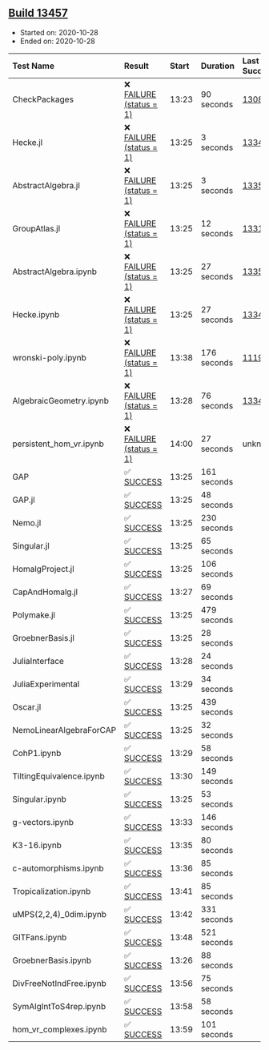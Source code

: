 ## [Build 13457](https://oscarci.mathematik.uni-kl.de/job/oscar/13457/)

* Started on: 2020-10-28
* Ended on: 2020-10-28

| Test Name    | Result | Start | Duration | Last Success | First Failure |
|:-------------|:-------|:------|:---------|:-------------|:--------------|
| CheckPackages | ❌ [FAILURE (status = 1)](https://oscarci.mathematik.uni-kl.de/job/oscar/13457/artifact/logs/build-13457/CheckPackages.log) | 13:23 | 90 seconds | [13085](https://oscarci.mathematik.uni-kl.de/job/oscar/13085/) | [13086](https://oscarci.mathematik.uni-kl.de/job/oscar/13086/) |
| Hecke.jl | ❌ [FAILURE (status = 1)](https://oscarci.mathematik.uni-kl.de/job/oscar/13457/artifact/logs/build-13457/Hecke.jl.log) | 13:25 | 3 seconds | [13341](https://oscarci.mathematik.uni-kl.de/job/oscar/13341/) | [13342](https://oscarci.mathematik.uni-kl.de/job/oscar/13342/) |
| AbstractAlgebra.jl | ❌ [FAILURE (status = 1)](https://oscarci.mathematik.uni-kl.de/job/oscar/13457/artifact/logs/build-13457/AbstractAlgebra.jl.log) | 13:25 | 3 seconds | [13355](https://oscarci.mathematik.uni-kl.de/job/oscar/13355/) | [13356](https://oscarci.mathematik.uni-kl.de/job/oscar/13356/) |
| GroupAtlas.jl | ❌ [FAILURE (status = 1)](https://oscarci.mathematik.uni-kl.de/job/oscar/13457/artifact/logs/build-13457/GroupAtlas.jl.log) | 13:25 | 12 seconds | [13311](https://oscarci.mathematik.uni-kl.de/job/oscar/13311/) | [13312](https://oscarci.mathematik.uni-kl.de/job/oscar/13312/) |
| AbstractAlgebra.ipynb | ❌ [FAILURE (status = 1)](https://oscarci.mathematik.uni-kl.de/job/oscar/13457/artifact/logs/build-13457/AbstractAlgebra.ipynb.log) | 13:25 | 27 seconds | [13355](https://oscarci.mathematik.uni-kl.de/job/oscar/13355/) | [13356](https://oscarci.mathematik.uni-kl.de/job/oscar/13356/) |
| Hecke.ipynb | ❌ [FAILURE (status = 1)](https://oscarci.mathematik.uni-kl.de/job/oscar/13457/artifact/logs/build-13457/Hecke.ipynb.log) | 13:25 | 27 seconds | [13341](https://oscarci.mathematik.uni-kl.de/job/oscar/13341/) | [13342](https://oscarci.mathematik.uni-kl.de/job/oscar/13342/) |
| wronski-poly.ipynb | ❌ [FAILURE (status = 1)](https://oscarci.mathematik.uni-kl.de/job/oscar/13457/artifact/logs/build-13457/wronski-poly.ipynb.log) | 13:38 | 176 seconds | [11192](https://oscarci.mathematik.uni-kl.de/job/oscar/11192/) | [11193](https://oscarci.mathematik.uni-kl.de/job/oscar/11193/) |
| AlgebraicGeometry.ipynb | ❌ [FAILURE (status = 1)](https://oscarci.mathematik.uni-kl.de/job/oscar/13457/artifact/logs/build-13457/AlgebraicGeometry.ipynb.log) | 13:28 | 76 seconds | [13341](https://oscarci.mathematik.uni-kl.de/job/oscar/13341/) | [13342](https://oscarci.mathematik.uni-kl.de/job/oscar/13342/) |
| persistent_hom_vr.ipynb | ❌ [FAILURE (status = 1)](https://oscarci.mathematik.uni-kl.de/job/oscar/13457/artifact/logs/build-13457/persistent_hom_vr.ipynb.log) | 14:00 | 27 seconds | unknown | unknown |
| GAP | ✅ [SUCCESS](https://oscarci.mathematik.uni-kl.de/job/oscar/13457/artifact/logs/build-13457/GAP.log) | 13:25 | 161 seconds |  |  |
| GAP.jl | ✅ [SUCCESS](https://oscarci.mathematik.uni-kl.de/job/oscar/13457/artifact/logs/build-13457/GAP.jl.log) | 13:25 | 48 seconds |  |  |
| Nemo.jl | ✅ [SUCCESS](https://oscarci.mathematik.uni-kl.de/job/oscar/13457/artifact/logs/build-13457/Nemo.jl.log) | 13:25 | 230 seconds |  |  |
| Singular.jl | ✅ [SUCCESS](https://oscarci.mathematik.uni-kl.de/job/oscar/13457/artifact/logs/build-13457/Singular.jl.log) | 13:25 | 65 seconds |  |  |
| HomalgProject.jl | ✅ [SUCCESS](https://oscarci.mathematik.uni-kl.de/job/oscar/13457/artifact/logs/build-13457/HomalgProject.jl.log) | 13:25 | 106 seconds |  |  |
| CapAndHomalg.jl | ✅ [SUCCESS](https://oscarci.mathematik.uni-kl.de/job/oscar/13457/artifact/logs/build-13457/CapAndHomalg.jl.log) | 13:27 | 69 seconds |  |  |
| Polymake.jl | ✅ [SUCCESS](https://oscarci.mathematik.uni-kl.de/job/oscar/13457/artifact/logs/build-13457/Polymake.jl.log) | 13:25 | 479 seconds |  |  |
| GroebnerBasis.jl | ✅ [SUCCESS](https://oscarci.mathematik.uni-kl.de/job/oscar/13457/artifact/logs/build-13457/GroebnerBasis.jl.log) | 13:25 | 28 seconds |  |  |
| JuliaInterface | ✅ [SUCCESS](https://oscarci.mathematik.uni-kl.de/job/oscar/13457/artifact/logs/build-13457/JuliaInterface.log) | 13:28 | 24 seconds |  |  |
| JuliaExperimental | ✅ [SUCCESS](https://oscarci.mathematik.uni-kl.de/job/oscar/13457/artifact/logs/build-13457/JuliaExperimental.log) | 13:29 | 34 seconds |  |  |
| Oscar.jl | ✅ [SUCCESS](https://oscarci.mathematik.uni-kl.de/job/oscar/13457/artifact/logs/build-13457/Oscar.jl.log) | 13:25 | 439 seconds |  |  |
| NemoLinearAlgebraForCAP | ✅ [SUCCESS](https://oscarci.mathematik.uni-kl.de/job/oscar/13457/artifact/logs/build-13457/NemoLinearAlgebraForCAP.log) | 13:25 | 32 seconds |  |  |
| CohP1.ipynb | ✅ [SUCCESS](https://oscarci.mathematik.uni-kl.de/job/oscar/13457/artifact/logs/build-13457/CohP1.ipynb.log) | 13:29 | 58 seconds |  |  |
| TiltingEquivalence.ipynb | ✅ [SUCCESS](https://oscarci.mathematik.uni-kl.de/job/oscar/13457/artifact/logs/build-13457/TiltingEquivalence.ipynb.log) | 13:30 | 149 seconds |  |  |
| Singular.ipynb | ✅ [SUCCESS](https://oscarci.mathematik.uni-kl.de/job/oscar/13457/artifact/logs/build-13457/Singular.ipynb.log) | 13:25 | 53 seconds |  |  |
| g-vectors.ipynb | ✅ [SUCCESS](https://oscarci.mathematik.uni-kl.de/job/oscar/13457/artifact/logs/build-13457/g-vectors.ipynb.log) | 13:33 | 146 seconds |  |  |
| K3-16.ipynb | ✅ [SUCCESS](https://oscarci.mathematik.uni-kl.de/job/oscar/13457/artifact/logs/build-13457/K3-16.ipynb.log) | 13:35 | 80 seconds |  |  |
| c-automorphisms.ipynb | ✅ [SUCCESS](https://oscarci.mathematik.uni-kl.de/job/oscar/13457/artifact/logs/build-13457/c-automorphisms.ipynb.log) | 13:36 | 85 seconds |  |  |
| Tropicalization.ipynb | ✅ [SUCCESS](https://oscarci.mathematik.uni-kl.de/job/oscar/13457/artifact/logs/build-13457/Tropicalization.ipynb.log) | 13:41 | 85 seconds |  |  |
| uMPS(2,2,4)_0dim.ipynb | ✅ [SUCCESS](https://oscarci.mathematik.uni-kl.de/job/oscar/13457/artifact/logs/build-13457/uMPS-2-2-4-_0dim.ipynb.log) | 13:42 | 331 seconds |  |  |
| GITFans.ipynb | ✅ [SUCCESS](https://oscarci.mathematik.uni-kl.de/job/oscar/13457/artifact/logs/build-13457/GITFans.ipynb.log) | 13:48 | 521 seconds |  |  |
| GroebnerBasis.ipynb | ✅ [SUCCESS](https://oscarci.mathematik.uni-kl.de/job/oscar/13457/artifact/logs/build-13457/GroebnerBasis.ipynb.log) | 13:26 | 88 seconds |  |  |
| DivFreeNotIndFree.ipynb | ✅ [SUCCESS](https://oscarci.mathematik.uni-kl.de/job/oscar/13457/artifact/logs/build-13457/DivFreeNotIndFree.ipynb.log) | 13:56 | 75 seconds |  |  |
| SymAlgIntToS4rep.ipynb | ✅ [SUCCESS](https://oscarci.mathematik.uni-kl.de/job/oscar/13457/artifact/logs/build-13457/SymAlgIntToS4rep.ipynb.log) | 13:58 | 58 seconds |  |  |
| hom_vr_complexes.ipynb | ✅ [SUCCESS](https://oscarci.mathematik.uni-kl.de/job/oscar/13457/artifact/logs/build-13457/hom_vr_complexes.ipynb.log) | 13:59 | 101 seconds |  |  |
